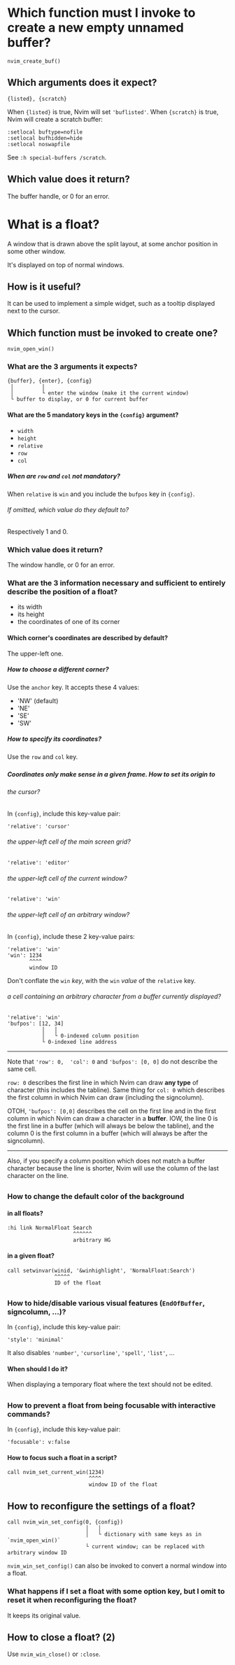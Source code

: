 # Which function must I invoke to create a new empty unnamed buffer?

    nvim_create_buf()

## Which arguments does it expect?

    {listed}, {scratch}

When `{listed}` is true, Nvim will set `'buflisted'`.
When `{scratch}` is true, Nvim will create a scratch buffer:

    :setlocal buftype=nofile
    :setlocal bufhidden=hide
    :setlocal noswapfile

See `:h special-buffers /scratch`.

## Which value does it return?

The buffer handle, or 0 for an error.

##
# What is a float?

A window that is  drawn above the split layout, at some  anchor position in some
other window.

It's displayed on top of normal windows.

## How is it useful?

It can be used to implement a simple widget, such as a tooltip displayed next to
the cursor.

##
## Which function must be invoked to create one?

    nvim_open_win()

### What are the 3 arguments it expects?

    {buffer}, {enter}, {config}
     │         │
     │         └ enter the window (make it the current window)
     └ buffer to display, or 0 for current buffer

#### What are the 5 mandatory keys in the `{config}` argument?

   - `width`
   - `height`
   - `relative`
   - `row`
   - `col`

##### When are `row` and `col` not mandatory?

When `relative` is `win` and you include the `bufpos` key in `{config}`.

###### If omitted, which value do they default to?

Respectively 1 and 0.

###
### Which value does it return?

The window handle, or 0 for an error.

####
### What are the 3 information necessary and sufficient to entirely describe the position of a float?

   - its width
   - its height
   - the coordinates of one of its corner

#### Which corner's coordinates are described by default?

The upper-left one.

##### How to choose a different corner?

Use the `anchor` key.  It accepts these 4 values:

   - 'NW' (default)
   - 'NE'
   - 'SE'
   - 'SW'

##### How to specify its coordinates?

Use the `row` and `col` key.

#####
##### Coordinates only make sense in a given frame.  How to set its origin to
###### the cursor?

In `{config}`, include this key-value pair:

    'relative': 'cursor'

###### the upper-left cell of the main screen grid?

    'relative': 'editor'

###### the upper-left cell of the current window?

    'relative': 'win'

###### the upper-left cell of an arbitrary window?

In `{config}`, include these 2 key-value pairs:

    'relative': 'win'
    'win': 1234
           ^^^^
           window ID

Don't conflate the `win` *key*, with the `win` *value* of the `relative` key.

###### a cell containing an arbitrary character from a buffer currently displayed?

    'relative': 'win'
    'bufpos': [12, 34]
               │   │
               │   └ 0-indexed column position
               └ 0-indexed line address

---

Note that `'row': 0,  'col': 0` and `'bufpos': [0, 0]` do not  describe the same
cell.

`row: 0`  describes the  first  line in  which  Nvim can  draw  **any type**  of
character (this includes the tabline).   Same thing for `col: 0` which describes
the first column in which Nvim can draw (including the signcolumn).

OTOH, `'bufpos': [0,0]`  describes the cell on  the first line and  in the first
column in which Nvim can draw a character in a **buffer**.
IOW, the line  0 is the first line  in a buffer (which will always  be below the
tabline), and the column 0 is the first column in a buffer (which will always be
after the signcolumn).

---

Also, if you specify  a column position which does not  match a buffer character
because the line is  shorter, Nvim will use the column of  the last character on
the line.

##
### How to change the default color of the background
#### in all floats?

    :hi link NormalFloat Search
                         ^^^^^^
                         arbitrary HG

#### in a given float?

    call setwinvar(winid, '&winhighlight', 'NormalFloat:Search')
                   ^^^^^
                   ID of the float

##
### How to hide/disable various visual features (`EndOfBuffer`, signcolumn, ...)?

In `{config}`, include this key-value pair:

    'style': 'minimal'

It also disables `'number'`, `'cursorline'`, `'spell'`, `'list'`, ...

#### When should I do it?

When displaying a temporary float where the text should not be edited.

##
### How to prevent a float from being focusable with interactive commands?

In `{config}`, include this key-value pair:

    'focusable': v:false

#### How to focus such a float in a script?

    call nvim_set_current_win(1234)
                              ^^^^
                              window ID of the float

###
## How to reconfigure the settings of a float?

    call nvim_win_set_config(0, {config})
                             │   │
                             │   └ dictionary with same keys as in `nvim_open_win()`
                             └ current window; can be replaced with arbitrary window ID

`nvim_win_set_config()` can also be invoked to convert a normal window into a float.

### What happens if I set a float with some option key, but I omit to reset it when reconfiguring the float?

It keeps its original value.

##
## How to close a float?  (2)

Use `nvim_win_close()` or `:close`.

